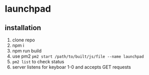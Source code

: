 # launchpad

## installation
1. clone repo
2. npm i
3. npm run build
4. use pm2 `pm2 start /path/to/built/js/file --name launchpad`
5. `pm2 list` to check status
6. server listens for keyboar 1-0 and accepts GET requests

